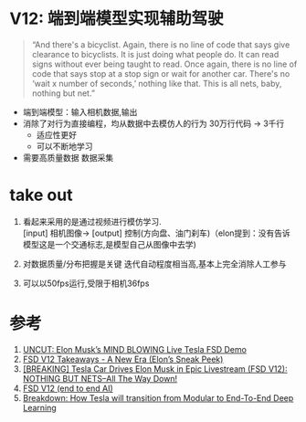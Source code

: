 # V12: 端到端模型实现辅助驾驶

> “And there's a bicyclist. Again, there is no line of code that says give clearance to bicyclists. It is just doing what people do. It can read signs without ever being taught to read. Once again, there is no line of code that says stop at a stop sign or wait for another car. There's no ‘wait x number of seconds,’ nothing like that. This is all nets, baby, nothing but net.”

*  端到端模型：输入相机数据,输出
* 消除了对行为直接编程，均从数据中去模仿人的行为
    30万行代码 -> 3千行
    * 适应性更好
    * 可以不断地学习
* 需要高质量数据
    数据采集

# take out
1. 看起来采用的是通过视频进行模仿学习.  
    [input] 相机图像-> [output] 控制(方向盘、油门刹车)（elon提到：没有告诉模型这是一个交通标志,是模型自己从图像中去学)

1. 对数据质量/分布把握是关键
    迭代自动程度相当高,基本上完全消除人工参与

1. 可以以50fps运行,受限于相机36fps

# 参考
1. [UNCUT: Elon Musk’s MIND BLOWING Live Tesla FSD Demo](https://www.youtube.com/watch?v=aqsiWCLJ1ms&ab_channel=SolvingTheMoneyProblem)
1. [FSD V12 Takeaways - A New Era (Elon’s Sneak Peek)](https://www.youtube.com/watch?v=ZI7-Swmuo4A&ab_channel=AIDRIVR)
1. [[BREAKING] Tesla Car Drives Elon Musk in Epic Livestream (FSD V12): NOTHING BUT NETS–All The Way Down!](https://blog.finxter.com/breaking-tesla-car-drives-elon-musk-in-epic-livestream-fsd-v12-nothing-but-nets-all-the-way-down/)
1. [FSD V12 (end to end AI)](https://teslamotorsclub.com/tmc/threads/fsd-v12-end-to-end-ai.301471/page-9)
1. [Breakdown: How Tesla will transition from Modular to End-To-End Deep Learning](https://www.thinkautonomous.ai/blog/tesla-end-to-end-deep-learning/)
